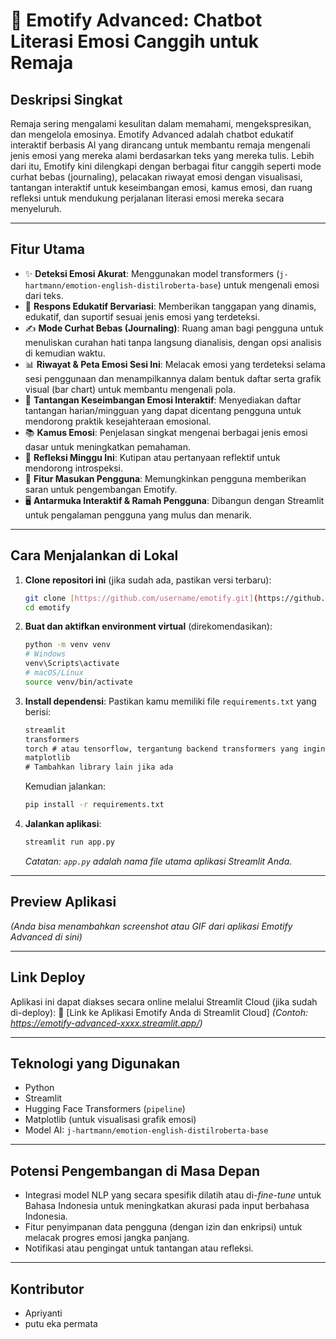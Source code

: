 # 🚀 Emotify Advanced: Chatbot Literasi Emosi Canggih untuk Remaja

## Deskripsi Singkat

Remaja sering mengalami kesulitan dalam memahami, mengekspresikan, dan mengelola emosinya. Emotify Advanced adalah chatbot edukatif interaktif berbasis AI yang dirancang untuk membantu remaja mengenali jenis emosi yang mereka alami berdasarkan teks yang mereka tulis. Lebih dari itu, Emotify kini dilengkapi dengan berbagai fitur canggih seperti mode curhat bebas (journaling), pelacakan riwayat emosi dengan visualisasi, tantangan interaktif untuk keseimbangan emosi, kamus emosi, dan ruang refleksi untuk mendukung perjalanan literasi emosi mereka secara menyeluruh.

---

## Fitur Utama

- ✨ **Deteksi Emosi Akurat**: Menggunakan model transformers (`j-hartmann/emotion-english-distilroberta-base`) untuk mengenali emosi dari teks.
- 💬 **Respons Edukatif Bervariasi**: Memberikan tanggapan yang dinamis, edukatif, dan suportif sesuai jenis emosi yang terdeteksi.
- ✍️ **Mode Curhat Bebas (Journaling)**: Ruang aman bagi pengguna untuk menuliskan curahan hati tanpa langsung dianalisis, dengan opsi analisis di kemudian waktu.
- 📊 **Riwayat & Peta Emosi Sesi Ini**: Melacak emosi yang terdeteksi selama sesi penggunaan dan menampilkannya dalam bentuk daftar serta grafik visual (bar chart) untuk membantu mengenali pola.
- 🎯 **Tantangan Keseimbangan Emosi Interaktif**: Menyediakan daftar tantangan harian/mingguan yang dapat dicentang pengguna untuk mendorong praktik kesejahteraan emosional.
- 📚 **Kamus Emosi**: Penjelasan singkat mengenai berbagai jenis emosi dasar untuk meningkatkan pemahaman.
- 🤔 **Refleksi Minggu Ini**: Kutipan atau pertanyaan reflektif untuk mendorong introspeksi.
- 📢 **Fitur Masukan Pengguna**: Memungkinkan pengguna memberikan saran untuk pengembangan Emotify.
- 🖥️ **Antarmuka Interaktif & Ramah Pengguna**: Dibangun dengan Streamlit untuk pengalaman pengguna yang mulus dan menarik.

---

## Cara Menjalankan di Lokal

1.  **Clone repositori ini** (jika sudah ada, pastikan versi terbaru):
    ```bash
    git clone [https://github.com/username/emotify.git](https://github.com/username/emotify.git) # Ganti dengan URL repo Anda
    cd emotify
    ```

2.  **Buat dan aktifkan environment virtual** (direkomendasikan):
    ```bash
    python -m venv venv
    # Windows
    venv\Scripts\activate
    # macOS/Linux
    source venv/bin/activate
    ```

3.  **Install dependensi**:
    Pastikan kamu memiliki file `requirements.txt` yang berisi:
    ```txt
    streamlit
    transformers
    torch # atau tensorflow, tergantung backend transformers yang ingin digunakan
    matplotlib
    # Tambahkan library lain jika ada
    ```
    Kemudian jalankan:
    ```bash
    pip install -r requirements.txt
    ```

4.  **Jalankan aplikasi**:
    ```bash
    streamlit run app.py
    ```
    *Catatan: `app.py` adalah nama file utama aplikasi Streamlit Anda.*

---

## Preview Aplikasi

*(Anda bisa menambahkan screenshot atau GIF dari aplikasi Emotify Advanced di sini)*

---

## Link Deploy

Aplikasi ini dapat diakses secara online melalui Streamlit Cloud (jika sudah di-deploy):
🔗 [Link ke Aplikasi Emotify Anda di Streamlit Cloud]
*(Contoh: https://emotify-advanced-xxxx.streamlit.app/)*

---

## Teknologi yang Digunakan

* Python
* Streamlit
* Hugging Face Transformers (`pipeline`)
* Matplotlib (untuk visualisasi grafik emosi)
* Model AI: `j-hartmann/emotion-english-distilroberta-base`

---

## Potensi Pengembangan di Masa Depan

* Integrasi model NLP yang secara spesifik dilatih atau di-*fine-tune* untuk Bahasa Indonesia untuk meningkatkan akurasi pada input berbahasa Indonesia.
* Fitur penyimpanan data pengguna (dengan izin dan enkripsi) untuk melacak progres emosi jangka panjang.
* Notifikasi atau pengingat untuk tantangan atau refleksi.

---

## Kontributor

* Apriyanti
* putu eka permata


